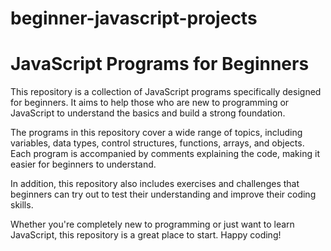# beginner-javascript-projects
# JavaScript Programs for Beginners

This repository is a collection of JavaScript programs specifically designed for beginners. It aims to help those who are new to programming or JavaScript to understand the basics and build a strong foundation.

The programs in this repository cover a wide range of topics, including variables, data types, control structures, functions, arrays, and objects. Each program is accompanied by comments explaining the code, making it easier for beginners to understand.

In addition, this repository also includes exercises and challenges that beginners can try out to test their understanding and improve their coding skills.

Whether you're completely new to programming or just want to learn JavaScript, this repository is a great place to start. Happy coding!
